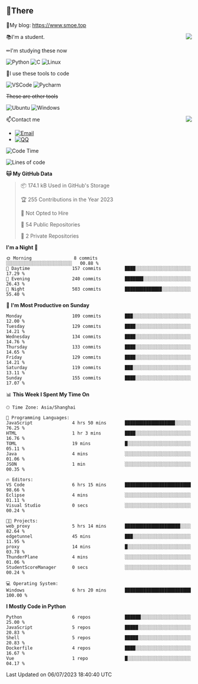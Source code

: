 
## 👏There

📰My blog: https://www.smoe.top

<img align="right" src="https://github-readme-stats.vercel.app/api/top-langs/?username=AkashiCoin"/>


📚I'm a student.

✏I'm studying these now

![Python](https://img.shields.io/badge/-Python-blue?style=flat-square&logo=Python&logoColor=fff)
![C](https://img.shields.io/badge/-C-585858?style=flat-square&logo=C&logoColor=fff)
![Linux](https://img.shields.io/badge/-Linux-black?style=flat-square&logo=Linux&logoColor=fff)

🔨I use these tools to code

![VSCode](https://img.shields.io/badge/-VSCode-blue?style=flat-square&logo=visualstudiocode&logoColor=fff)
![Pycharm](https://img.shields.io/badge/-Pycharm-green?style=flat-square&logo=pycharm&logoColor=fff)

 ~~These are other tools~~

![Ubuntu](https://img.shields.io/badge/-Ubuntu-orange?style=flat-square&logo=Ubuntu&logoColor=fff)
![Windows](https://img.shields.io/badge/-Windows-blue?style=flat-square&logo=Windows&logoColor=fff)

<img align="right" src="https://github-readme-stats.vercel.app/api?username=AkashiCoin" />


📫Contact me

* [![Email](https://img.shields.io/badge/Email-l1040186796@gmail.com-1?style=social&logoColor=fff)](mailto:l1040186796@gmail.com)
* [![QQ](https://img.shields.io/badge/QQ-1040186796-1?style=social&logoColor=fff)](tencent://AddContact/?fromId=45&fromSubId=1&subcmd=all&uin=1040186796&website=www.oicqzone.com)

<!--START_SECTION:waka-->
![Code Time](http://img.shields.io/badge/Code%20Time-810%20hrs%2023%20mins-blue)

![Lines of code](https://img.shields.io/badge/From%20Hello%20World%20I%27ve%20Written-243.0%20thousand%20lines%20of%20code-blue)

**🐱 My GitHub Data** 

> 📦 174.1 kB Used in GitHub's Storage 
 > 
> 🏆 255 Contributions in the Year 2023
 > 
> 🚫 Not Opted to Hire
 > 
> 📜 54 Public Repositories 
 > 
> 🔑 2 Private Repositories 
 > 
**I'm a Night 🦉** 

```text
🌞 Morning                8 commits           ░░░░░░░░░░░░░░░░░░░░░░░░░   00.88 % 
🌆 Daytime                157 commits         ████░░░░░░░░░░░░░░░░░░░░░   17.29 % 
🌃 Evening                240 commits         ███████░░░░░░░░░░░░░░░░░░   26.43 % 
🌙 Night                  503 commits         ██████████████░░░░░░░░░░░   55.40 % 
```
📅 **I'm Most Productive on Sunday** 

```text
Monday                   109 commits         ███░░░░░░░░░░░░░░░░░░░░░░   12.00 % 
Tuesday                  129 commits         ████░░░░░░░░░░░░░░░░░░░░░   14.21 % 
Wednesday                134 commits         ████░░░░░░░░░░░░░░░░░░░░░   14.76 % 
Thursday                 133 commits         ████░░░░░░░░░░░░░░░░░░░░░   14.65 % 
Friday                   129 commits         ████░░░░░░░░░░░░░░░░░░░░░   14.21 % 
Saturday                 119 commits         ███░░░░░░░░░░░░░░░░░░░░░░   13.11 % 
Sunday                   155 commits         ████░░░░░░░░░░░░░░░░░░░░░   17.07 % 
```


📊 **This Week I Spent My Time On** 

```text
🕑︎ Time Zone: Asia/Shanghai

💬 Programming Languages: 
JavaScript               4 hrs 50 mins       ███████████████████░░░░░░   76.25 % 
HTML                     1 hr 3 mins         ████░░░░░░░░░░░░░░░░░░░░░   16.76 % 
TOML                     19 mins             █░░░░░░░░░░░░░░░░░░░░░░░░   05.11 % 
Java                     4 mins              ░░░░░░░░░░░░░░░░░░░░░░░░░   01.06 % 
JSON                     1 min               ░░░░░░░░░░░░░░░░░░░░░░░░░   00.35 % 

🔥 Editors: 
VS Code                  6 hrs 15 mins       █████████████████████████   98.66 % 
Eclipse                  4 mins              ░░░░░░░░░░░░░░░░░░░░░░░░░   01.11 % 
Visual Studio            0 secs              ░░░░░░░░░░░░░░░░░░░░░░░░░   00.24 % 

🐱‍💻 Projects: 
web_proxy                5 hrs 14 mins       █████████████████████░░░░   82.64 % 
edgetunnel               45 mins             ███░░░░░░░░░░░░░░░░░░░░░░   11.95 % 
proxy                    14 mins             █░░░░░░░░░░░░░░░░░░░░░░░░   03.78 % 
ThunderPlane             4 mins              ░░░░░░░░░░░░░░░░░░░░░░░░░   01.06 % 
StudentScoreManager      0 secs              ░░░░░░░░░░░░░░░░░░░░░░░░░   00.24 % 

💻 Operating System: 
Windows                  6 hrs 20 mins       █████████████████████████   100.00 % 
```

**I Mostly Code in Python** 

```text
Python                   6 repos             ██████░░░░░░░░░░░░░░░░░░░   25.00 % 
JavaScript               5 repos             █████░░░░░░░░░░░░░░░░░░░░   20.83 % 
Shell                    5 repos             █████░░░░░░░░░░░░░░░░░░░░   20.83 % 
Dockerfile               4 repos             ████░░░░░░░░░░░░░░░░░░░░░   16.67 % 
Vue                      1 repo              █░░░░░░░░░░░░░░░░░░░░░░░░   04.17 % 
```




 Last Updated on 06/07/2023 18:40:40 UTC
<!--END_SECTION:waka-->
